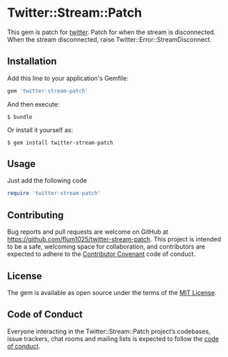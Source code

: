 # Twitter::Stream::Patch

This gem is patch for [twitter](https://github.com/sferik/twitter). Patch for when the stream is disconnected.  When the stream disconnected, raise Twitter::Error::StreamDisconnect.


## Installation

Add this line to your application's Gemfile:

```ruby
gem 'twitter-stream-patch'
```

And then execute:

    $ bundle

Or install it yourself as:

    $ gem install twitter-stream-patch

## Usage

Just add the following code
```ruby
require 'twitter-stream-patch'
```

## Contributing

Bug reports and pull requests are welcome on GitHub at https://github.com/flum1025/twitter-stream-patch. This project is intended to be a safe, welcoming space for collaboration, and contributors are expected to adhere to the [Contributor Covenant](http://contributor-covenant.org) code of conduct.

## License

The gem is available as open source under the terms of the [MIT License](http://opensource.org/licenses/MIT).

## Code of Conduct

Everyone interacting in the Twitter::Stream::Patch project’s codebases, issue trackers, chat rooms and mailing lists is expected to follow the [code of conduct](https://github.com/[USERNAME]/twitter-stream-patch/blob/master/CODE_OF_CONDUCT.md).

